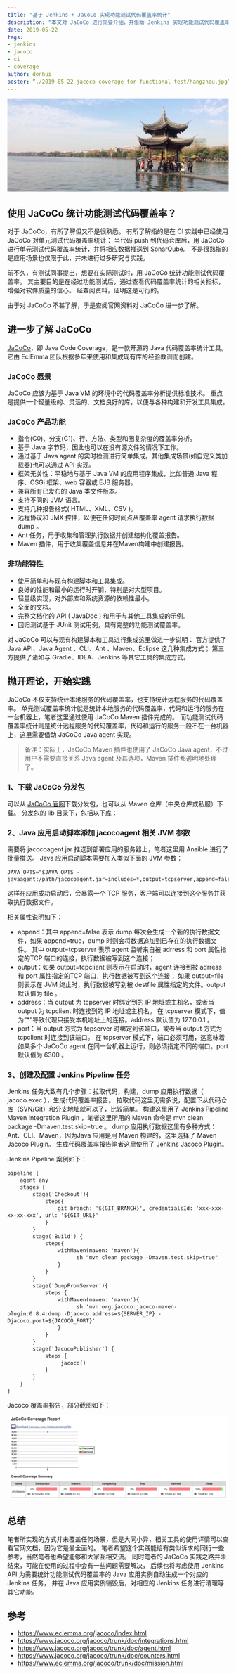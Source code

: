 ```yaml
---
title: "基于 Jenkins + JaCoCo 实现功能测试代码覆盖率统计"
description: "本文对 JaCoCo 进行简要介绍，并借助 Jenkins 实现功能测试代码覆盖率统计"
date: 2019-05-22
tags:
- jenkins
- jacoco
- ci
- coverage
author: donhui
poster: “./2019-05-22-jacoco-coverage-for-functional-test/hangzhou.jpg”
---
```


![hangzhou](./2019-05-22-jacoco-coverage-for-functional-test/hangzhou.jpg)

## 使用 JaCoCo 统计功能测试代码覆盖率？
对于 JaCoCo，有所了解但又不是很熟悉。
有所了解指的是在 CI 实践中已经使用 JaCoCo 对单元测试代码覆盖率统计：
当代码 push 到代码仓库后，用 JaCoCo 进行单元测试代码覆盖率统计，并将相应数据推送到 SonarQube。
不是很熟指的是应用场景也仅限于此，并未进行过多研究与实践。

前不久，有测试同事提出，想要在实际测试时，用 JaCoCo 统计功能测试代码覆盖率。
其主要目的是在经过功能测试后，通过查看代码覆盖率统计的相关指标，增强对软件质量的信心。
经查阅资料，证明这是可行的。

由于对 JaCoCo 不甚了解，于是查阅官网资料对 JaCoCo 进一步了解。

## 进一步了解 JaCoCo
[JaCoCo](https://www.eclemma.org/jacoco/index.html)，即 Java Code Coverage，是一款开源的 Java 代码覆盖率统计工具。
它由 EclEmma 团队根据多年来使用和集成现有库的经验教训而创建。

### JaCoCo 愿景
JaCoCo 应该为基于 Java VM 的环境中的代码覆盖率分析提供标准技术。
重点是提供一个轻量级的、灵活的、文档良好的库，以便与各种构建和开发工具集成。

### JaCoCo 产品功能
- 指令(C0)、分支(C1)、行、方法、类型和圈复杂度的覆盖率分析。
- 基于 Java 字节码，因此也可以在没有源文件的情况下工作。
- 通过基于 Java agent 的实时检测进行简单集成。其他集成场景(如自定义类加载器)也可以通过 API 实现。
- 框架无关性：平稳地与基于 Java VM 的应用程序集成，比如普通 Java 程序、OSGi 框架、web 容器或 EJB 服务器。
- 兼容所有已发布的 Java 类文件版本。
- 支持不同的 JVM 语言。
- 支持几种报告格式( HTML、XML、CSV )。
- 远程协议和 JMX 控件，以便在任何时间点从覆盖率 agent 请求执行数据 dump 。
- Ant 任务，用于收集和管理执行数据并创建结构化覆盖报告。
- Maven 插件，用于收集覆盖信息并在Maven构建中创建报告。

### 非功能特性
- 使用简单和与现有构建脚本和工具集成。
- 良好的性能和最小的运行时开销，特别是对大型项目。
- 轻量级实现，对外部库和系统资源的依赖性最小。
- 全面的文档。
- 完整文档化的 API ( JavaDoc ) 和用于与其他工具集成的示例。
- 回归测试基于 JUnit 测试用例，具有完整的功能测试覆盖率。

对 JaCoCo 可以与现有构建脚本和工具进行集成这里做进一步说明：
官方提供了 Java API、Java Agent 、CLI、Ant 、Maven、Eclipse 这几种集成方式；
第三方提供了诸如与 Gradle、IDEA、Jenkins 等其它工具的集成方式。

## 抛开理论，开始实践

JaCoCo 不仅支持统计本地服务的代码覆盖率，也支持统计远程服务的代码覆盖率。
单元测试覆盖率统计就是统计本地服务的代码覆盖率，代码和运行的服务在一台机器上，笔者这里通过使用 JaCoCo Maven 插件完成的。
而功能测试代码覆盖率统计则是统计远程服务的代码覆盖率，代码和运行的服务一般不在一台机器上，这里需要借助 JaCoCo Java agent 实现。
> 备注：实际上，JaCoCo Maven 插件也使用了 JaCoCo Java agent，不过用户不需要直接关系 Java agent 及其选项，Maven 插件都透明地处理了。

### 1、下载 JaCoCo 分发包
可以从 [JaCoCo 官网](https://www.eclemma.org/jacoco/)下载分发包，也可以从 Maven 仓库（中央仓库或私服）下载。
分发包的 lib 目录下，包括以下库：

### 2、Java 应用启动脚本添加 jacocoagent 相关 JVM 参数
需要将 jacocoagent.jar 推送到部署应用的服务器上，笔者这里用 Ansible 进行了批量推送。
Java 应用启动脚本需要加入类似下面的 JVM 参数：
```
JAVA_OPTS="$JAVA_OPTS -javaagent:/path/jacocoagent.jar=includes=*,output=tcpserver,append=false,address=$IP,port=$JACOCO_PORT"
```
这样在应用成功启动后，会暴露一个 TCP 服务，客户端可以连接到这个服务并获取执行数据文件。

相关属性说明如下：
- append：其中 append=false 表示 dump 每次会生成一个新的执行数据文件，如果 append=true，dump 时则会将数据追加到已存在的执行数据文件。
其中 output=tcpserver 表示 agent 监听来自被 adrress 和 port 属性指定的TCP 端口的连接，执行数据被写到这个连接； 
- output：如果 output=tcpclient 则表示在启动时，agent 连接到被 adrress 和 port 属性指定的TCP 端口，执行数据被写到这个连接；
如果 output=file 则表示在 JVM 终止时，执行数据被写到被 destfile 属性指定的文件。output 默认值为 file 。
- address：当 output 为 tcpserver 时绑定到的 IP 地址或主机名，或者当 output 为 tcpclient 时连接到的 IP 地址或主机名。
在 tcpserver 模式下，值为“*”导致代理只接受本机地址上的连接。address 默认值为 127.0.0.1 。
- port：当 output 方式为 tcpserver 时绑定到该端口，或者当 output 方式为 tcpclient 时连接到该端口。
在 tcpserver 模式下，端口必须可用，这意味着如果多个 JaCoCo agent 在同一台机器上运行，则必须指定不同的端口。port 默认值为 6300 。

### 3、创建及配置 Jenkins Pipeline 任务
Jenkins 任务大致有几个步骤：拉取代码，构建，dump 应用执行数据（ jacoco.exec ），生成代码覆盖率报告。
拉取代码这里无需多说，配置下从代码仓库（SVN/Git）和分支地址就可以了，比较简单。
构建这里用了 Jenkins Pipeline Maven Integration Plugin ，笔者这里所用的 Maven 命令是 mvn clean package -Dmaven.test.skip=true 。
dump 应用执行数据这里有多种方式：Ant、CLI、Maven，因为Java 应用是用 Maven 构建的，这里选择了 Maven Jacoco Plugin。
生成代码覆盖率报告笔者这里使用了 Jenkins Jacoco Plugin。

Jenkins Pipeline 案例如下：
```
pipeline {
    agent any
    stages {
        stage('Checkout'){
            steps{
                git branch: '${GIT_BRANCH}', credentialsId: 'xxx-xxx-xx-xx-xxx', url: '${GIT_URL}'
            }
        }
        stage('Build') {
            steps{
                withMaven(maven: 'maven'){
                      sh "mvn clean package -Dmaven.test.skip=true"
                }
            }
        }
        stage('DumpFromServer'){
            steps {
                withMaven(maven: 'maven'){
                      sh 'mvn org.jacoco:jacoco-maven-plugin:0.8.4:dump -Djacoco.address=${SERVER_IP} -Djacoco.port=${JACOCO_PORT}'
                }
            }
        }
        stage('JacocoPublisher') {
            steps {
                 jacoco()
            }
        }
    }
}
```
Jacoco 覆盖率报告，部分截图如下：

![coverage-summary](./2019-05-22-jacoco-coverage-for-functional-test/coverage-summary.png)

## 总结
笔者所实现的方式并未覆盖任何场景，但是大同小异，相关工具的使用详情可以查看官网文档，因为它是最全面的。
笔者希望这个实践能给有类似诉求的同行一些参考，当然笔者也希望能够和大家互相交流。
同时笔者的 JaCoCo 实践之路并未结束，可能在使用的过程中会有一些问题需要解决，
后续也将考虑使用 Jenkins API 为需要统计功能测试代码覆盖率的 Java 应用实例自动生成一个对应的 Jenkins 任务，
并在 Java 应用实例销毁后，对相应的 Jenkins 任务进行清理等其它功能。

## 参考
- https://www.eclemma.org/jacoco/index.html
- https://www.jacoco.org/jacoco/trunk/doc/integrations.html
- https://www.jacoco.org/jacoco/trunk/doc/agent.html
- https://www.jacoco.org/jacoco/trunk/doc/counters.html
- https://www.eclemma.org/jacoco/trunk/doc/mission.html